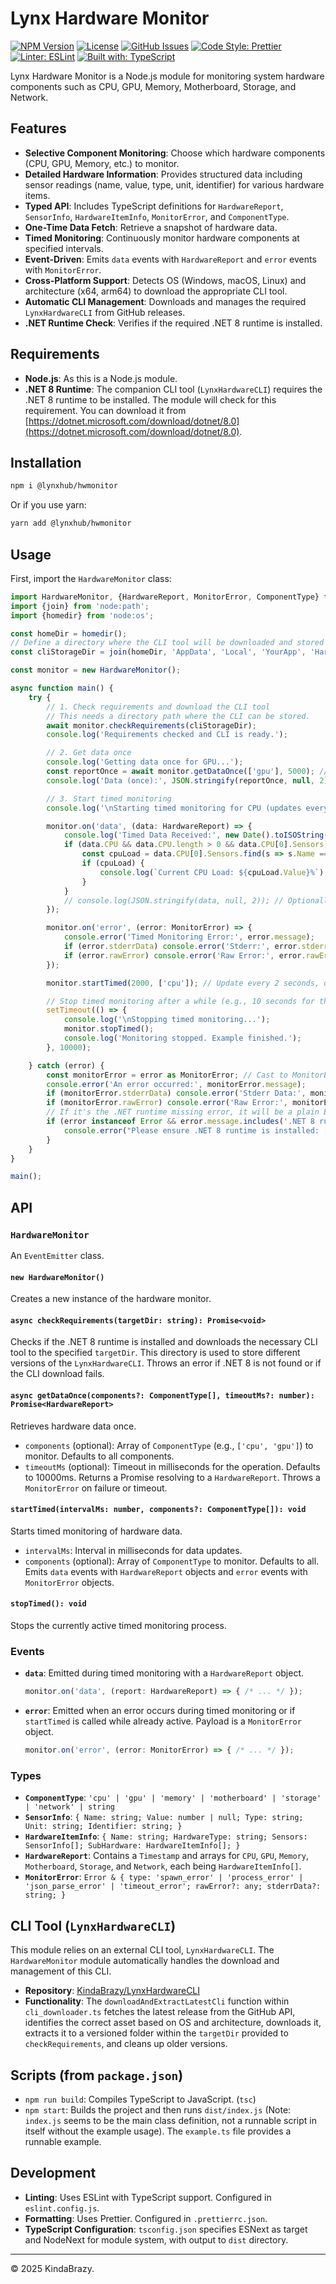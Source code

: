 # Lynx Hardware Monitor

[![NPM Version](https://img.shields.io/npm/v/@lynxhub/hwmonitor?style=flat-square)](https://www.npmjs.com/package/@lynxhub/hwmonitor)
[![License](https://img.shields.io/npm/l/@lynxhub/hwmonitor?style=flat-square)](https://github.com/KindaBrazy/Lynx-HWMonitor/blob/main/LICENSE)
[![GitHub Issues](https://img.shields.io/github/issues/KindaBrazy/Lynx-HWMonitor?style=flat-square)](https://github.com/KindaBrazy/Lynx-HWMonitor/issues)
[![Code Style: Prettier](https://img.shields.io/badge/code_style-prettier-ff69b4.svg?style=flat-square)](https://prettier.io)
[![Linter: ESLint](https://img.shields.io/badge/linter-eslint-4B32C3.svg?style=flat-square)](https://eslint.org)
[![Built with: TypeScript](https://img.shields.io/badge/built%20with-TypeScript-007ACC.svg?style=flat-square)](https://www.typescriptlang.org/)

Lynx Hardware Monitor is a Node.js module for monitoring system hardware components such as CPU, GPU, Memory,
Motherboard, Storage, and Network.

## Features

* **Selective Component Monitoring**: Choose which hardware components (CPU, GPU, Memory, etc.) to monitor.
* **Detailed Hardware Information**: Provides structured data including sensor readings (name, value, type, unit,
  identifier) for various hardware items.
* **Typed API**: Includes TypeScript definitions for `HardwareReport`, `SensorInfo`, `HardwareItemInfo`, `MonitorError`,
  and `ComponentType`.
* **One-Time Data Fetch**: Retrieve a snapshot of hardware data.
* **Timed Monitoring**: Continuously monitor hardware components at specified intervals.
* **Event-Driven**: Emits `data` events with `HardwareReport` and `error` events with `MonitorError`.
* **Cross-Platform Support**: Detects OS (Windows, macOS, Linux) and architecture (x64, arm64) to download the
  appropriate CLI tool.
* **Automatic CLI Management**: Downloads and manages the required `LynxHardwareCLI` from GitHub releases.
* **.NET Runtime Check**: Verifies if the required .NET 8 runtime is installed.

## Requirements

* **Node.js**: As this is a Node.js module.
* **.NET 8 Runtime**: The companion CLI tool (`LynxHardwareCLI`) requires the .NET 8 runtime to be installed. The module
  will check for this requirement. You can download it
  from [https://dotnet.microsoft.com/download/dotnet/8.0](https://dotnet.microsoft.com/download/dotnet/8.0).

## Installation

```bash
npm i @lynxhub/hwmonitor
````

Or if you use yarn:

```bash
yarn add @lynxhub/hwmonitor
```

## Usage

First, import the `HardwareMonitor` class:

```typescript
import HardwareMonitor, {HardwareReport, MonitorError, ComponentType} from '@lynxhub/hwmonitor';
import {join} from 'node:path';
import {homedir} from 'node:os';

const homeDir = homedir();
// Define a directory where the CLI tool will be downloaded and stored
const cliStorageDir = join(homeDir, 'AppData', 'Local', 'YourApp', 'HardwareMonitorCLI'); // Example for Windows

const monitor = new HardwareMonitor();

async function main() {
    try {
        // 1. Check requirements and download the CLI tool
        // This needs a directory path where the CLI can be stored.
        await monitor.checkRequirements(cliStorageDir);
        console.log('Requirements checked and CLI is ready.');

        // 2. Get data once
        console.log('Getting data once for GPU...');
        const reportOnce = await monitor.getDataOnce(['gpu'], 5000); // Monitor only GPU, 5-second timeout
        console.log('Data (once):', JSON.stringify(reportOnce, null, 2));

        // 3. Start timed monitoring
        console.log('\nStarting timed monitoring for CPU (updates every 2 seconds)...');

        monitor.on('data', (data: HardwareReport) => {
            console.log('Timed Data Received:', new Date().toISOString());
            if (data.CPU && data.CPU.length > 0 && data.CPU[0].Sensors) {
                const cpuLoad = data.CPU[0].Sensors.find(s => s.Name === 'CPU Total' && s.Type === 'Load');
                if (cpuLoad) {
                    console.log(`Current CPU Load: ${cpuLoad.Value}%`);
                }
            }
            // console.log(JSON.stringify(data, null, 2)); // Optionally log full data
        });

        monitor.on('error', (error: MonitorError) => {
            console.error('Timed Monitoring Error:', error.message);
            if (error.stderrData) console.error('Stderr:', error.stderrData);
            if (error.rawError) console.error('Raw Error:', error.rawError);
        });

        monitor.startTimed(2000, ['cpu']); // Update every 2 seconds, only CPU

        // Stop timed monitoring after a while (e.g., 10 seconds for this example)
        setTimeout(() => {
            console.log('\nStopping timed monitoring...');
            monitor.stopTimed();
            console.log('Monitoring stopped. Example finished.');
        }, 10000);

    } catch (error) {
        const monitorError = error as MonitorError; // Cast to MonitorError if it's an error from the monitor
        console.error('An error occurred:', monitorError.message);
        if (monitorError.stderrData) console.error('Stderr Data:', monitorError.stderrData);
        if (monitorError.rawError) console.error('Raw Error:', monitorError.rawError);
        // If it's the .NET runtime missing error, it will be a plain Error.
        if (error instanceof Error && error.message.includes('.NET 8 runtime')) {
            console.error("Please ensure .NET 8 runtime is installed: [https://dotnet.microsoft.com/download/dotnet/8.0](https://dotnet.microsoft.com/download/dotnet/8.0)");
        }
    }
}

main();
```

## API

### `HardwareMonitor`

An `EventEmitter` class.

#### `new HardwareMonitor()`

Creates a new instance of the hardware monitor.

#### `async checkRequirements(targetDir: string): Promise<void>`

Checks if the .NET 8 runtime is installed and downloads the necessary CLI tool to the specified `targetDir`. This
directory is used to store different versions of the `LynxHardwareCLI`.
Throws an error if .NET 8 is not found or if the CLI download fails.

#### `async getDataOnce(components?: ComponentType[], timeoutMs?: number): Promise<HardwareReport>`

Retrieves hardware data once.

* `components` (optional): Array of `ComponentType` (e.g., `['cpu', 'gpu']`) to monitor. Defaults to all components.
* `timeoutMs` (optional): Timeout in milliseconds for the operation. Defaults to 10000ms.
  Returns a Promise resolving to a `HardwareReport`.
  Throws a `MonitorError` on failure or timeout.

#### `startTimed(intervalMs: number, components?: ComponentType[]): void`

Starts timed monitoring of hardware data.

* `intervalMs`: Interval in milliseconds for data updates.
* `components` (optional): Array of `ComponentType` to monitor. Defaults to all.
  Emits `data` events with `HardwareReport` objects and `error` events with `MonitorError` objects.

#### `stopTimed(): void`

Stops the currently active timed monitoring process.

### Events

* **`data`**: Emitted during timed monitoring with a `HardwareReport` object.
  ```typescript
  monitor.on('data', (report: HardwareReport) => { /* ... */ });
  ```
* **`error`**: Emitted when an error occurs during timed monitoring or if `startTimed` is called while already active.
  Payload is a `MonitorError` object.
  ```typescript
  monitor.on('error', (error: MonitorError) => { /* ... */ });
  ```

### Types

* **`ComponentType`**: `'cpu' | 'gpu' | 'memory' | 'motherboard' | 'storage' | 'network' | string`
* **`SensorInfo`**: `{ Name: string; Value: number | null; Type: string; Unit: string; Identifier: string; }`
* **`HardwareItemInfo`**:
  `{ Name: string; HardwareType: string; Sensors: SensorInfo[]; SubHardware: HardwareItemInfo[]; }`
* **`HardwareReport`**: Contains a `Timestamp` and arrays for `CPU`, `GPU`, `Memory`, `Motherboard`, `Storage`, and
  `Network`, each being `HardwareItemInfo[]`.
* **`MonitorError`**:
  `Error & { type: 'spawn_error' | 'process_error' | 'json_parse_error' | 'timeout_error'; rawError?: any; stderrData?: string; }`

## CLI Tool (`LynxHardwareCLI`)

This module relies on an external CLI tool, `LynxHardwareCLI`. The `HardwareMonitor` module automatically handles the
download and management of this CLI.

* **Repository**: [KindaBrazy/LynxHardwareCLI](https://github.com/KindaBrazy/LynxHardwareCLI)
* **Functionality**: The `downloadAndExtractLatestCli` function within `cli_downloader.ts` fetches the latest release
  from the GitHub API, identifies the correct asset based on OS and architecture, downloads it, extracts it to a
  versioned folder within the `targetDir` provided to `checkRequirements`, and cleans up older versions.

## Scripts (from `package.json`)

* `npm run build`: Compiles TypeScript to JavaScript. (`tsc`)
* `npm start`: Builds the project and then runs `dist/index.js` (Note: `index.js` seems to be the main class definition,
  not a runnable script in itself without the example usage). The `example.ts` file provides a runnable example.

## Development

* **Linting**: Uses ESLint with TypeScript support. Configured in `eslint.config.js`.
* **Formatting**: Uses Prettier. Configured in `.prettierrc.json`.
* **TypeScript Configuration**: `tsconfig.json` specifies ESNext as target and NodeNext for module system, with output
  to `dist` directory.

___

© 2025 KindaBrazy.